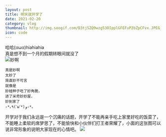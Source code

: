 ```yaml
---
layout: post
title: 明天就开学了
date: 2021-02-20
category: vlog
thumbnail: http://img.soogif.com/D3tjSZQ9wzg53OIpplGFEFuP2bZpCFvx.JPEG_s200x0
icon: code
---
```

哈哈(ಡωಡ)hiahiahia  
真是想不到一个月的假期转眼间就没了  
![妙啊](http://img.soogif.com/9hPKvsciDCixUJDG02SBtP0hQekC5B9x.gif)
```
真是妙啊  
太妙了  
简直妙不可言  
就像是  
妙蛙种子吃了妙角脆，  
进了米奇妙妙屋，
妙到家了  
✧*｡٩(ˊωˋ*)و✧*｡
```
开学对于我们永远是一个沉痛的话题，开学了不能再亲手吃上家里好吃的饭菜了，不能睡上柔软的席梦思了，不能愉快和小伙伴们打王者荣耀了，小面的这张图可以说非常形象的说明大家现在的心情吧。
![](http://img.soogif.com/C06UzV3Y9ZH7u7bmzbPE2sx0Dqk77GXZ.gif)
